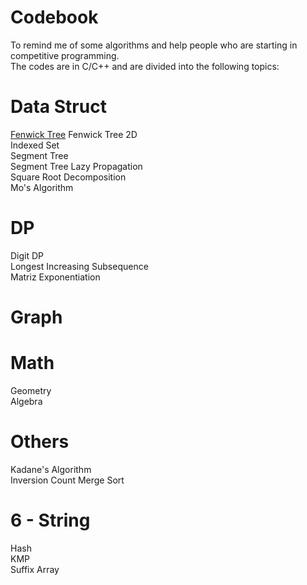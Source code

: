 # Codebook
To remind me of some algorithms and help people who are starting in competitive programming.  
The codes are in C/C++ and are divided into the following topics:  

# Data Struct
[Fenwick Tree](https://github.com/Danihosomi/Codebook/blob/main/Data%20Struct/FenwickTree.cpp)
Fenwick Tree 2D  
Indexed Set  
Segment Tree  
Segment Tree Lazy Propagation  
Square Root Decomposition  
Mo's Algorithm  
 
# DP
Digit DP  
Longest Increasing Subsequence  
Matriz Exponentiation  

# Graph
  
# Math
Geometry  
Algebra  

# Others 
Kadane's Algorithm  
Inversion Count Merge Sort  

# 6 - String
Hash  
KMP  
Suffix Array  
